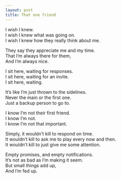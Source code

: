 ```yaml
---
layout: post
title: That one friend
---
```


I wish I knew. <br>
I wish I knew what was going on. <br>
I wish I knew how they really think about me. <br>

They say they appreciate me and my time. <br>
That I’m always there for them, <br>
And I’m always nice.

I sit here, waiting for responses. <br>
I sit here, waiting for an invite. <br>
I sit here, waiting.

It’s like I’m just thrown to the sidelines. <br>
Never the main or the first one. <br>
Just a backup person to go to.

I know I’m not their first friend. <br>
I know I’m not. <br>
I know I’m not that important.

Simply, it wouldn’t kill to respond on time. <br>
It wouldn’t kill to ask me to play every now and then. <br>
It wouldn’t kill to just give me some attention.

Empty promises, and empty notifications. <br>
It’s not as bad as I’m making it seem. <br>
But small things add up, <br>
And I’m fed up.
